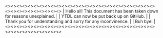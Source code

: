 <><><><><><><><><><><><><><><><><><><><<><><><><><><><><><><><><><><><><>
| Hello all! This document has been taken down for reasons unexplained. |
| YTDL can now be put back up on GitHub.				|
| Thank you for understanding and sorry for any inconvinence.	        |
| Buh bye!							        |
<><><><><><><><><><><><><><><><><><><><<><><><><><><><><><><><><><><><><>
